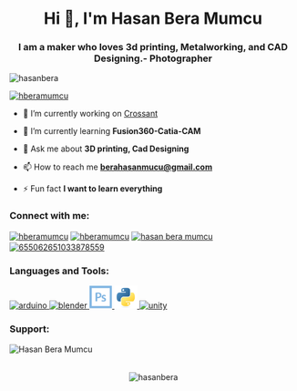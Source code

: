 <h1 align="center">Hi 👋, I'm Hasan Bera Mumcu</h1>
<h3 align="center">I am a maker who loves 3d printing, Metalworking, and CAD Designing.- Photographer</h3>

<p align="left"> <img src="https://komarev.com/ghpvc/?username=hasanbera&label=Profile%20views&color=0e75b6&style=flat" alt="hasanbera" /> </p>

<p align="left"> <a href="https://twitter.com/hberamumcu" target="blank"><img src="https://img.shields.io/twitter/follow/hberamumcu?logo=twitter&style=for-the-badge" alt="hberamumcu" /></a> </p>

- 🔭 I’m currently working on [Crossant](https://github.com/Pole-Engineering)

- 🌱 I’m currently learning **Fusion360-Catia-CAM**

- 💬 Ask me about **3D printing, Cad Designing**

- 📫 How to reach me **berahasanmucu@gmail.com**

- ⚡ Fun fact **I want to learn everything**

<h3 align="left">Connect with me:</h3>
<p align="left">
<a href="https://twitter.com/hberamumcu" target="blank"><img align="center" src="https://raw.githubusercontent.com/rahuldkjain/github-profile-readme-generator/master/src/images/icons/Social/twitter.svg" alt="hberamumcu" height="30" width="40" /></a>
<a href="https://instagram.com/hberamumcu" target="blank"><img align="center" src="https://raw.githubusercontent.com/rahuldkjain/github-profile-readme-generator/master/src/images/icons/Social/instagram.svg" alt="hberamumcu" height="30" width="40" /></a>
<a href="https://www.youtube.com/c/hasan bera mumcu" target="blank"><img align="center" src="https://raw.githubusercontent.com/rahuldkjain/github-profile-readme-generator/master/src/images/icons/Social/youtube.svg" alt="hasan bera mumcu" height="30" width="40" /></a>
<a href="https://discord.gg/655062651033878559" target="blank"><img align="center" src="https://raw.githubusercontent.com/rahuldkjain/github-profile-readme-generator/master/src/images/icons/Social/discord.svg" alt="655062651033878559" height="30" width="40" /></a>
</p>

<h3 align="left">Languages and Tools:</h3>
<p align="left"> <a href="https://www.arduino.cc/" target="_blank" rel="noreferrer"> <img src="https://cdn.worldvectorlogo.com/logos/arduino-1.svg" alt="arduino" width="40" height="40"/> </a> <a href="https://www.blender.org/" target="_blank" rel="noreferrer"> <img src="https://download.blender.org/branding/community/blender_community_badge_white.svg" alt="blender" width="40" height="40"/> </a> <a href="https://www.photoshop.com/en" target="_blank" rel="noreferrer"> <img src="https://raw.githubusercontent.com/devicons/devicon/master/icons/photoshop/photoshop-line.svg" alt="photoshop" width="40" height="40"/> </a> <a href="https://www.python.org" target="_blank" rel="noreferrer"> <img src="https://raw.githubusercontent.com/devicons/devicon/master/icons/python/python-original.svg" alt="python" width="40" height="40"/> </a> <a href="https://unity.com/" target="_blank" rel="noreferrer"> <img src="https://www.vectorlogo.zone/logos/unity3d/unity3d-icon.svg" alt="unity" width="40" height="40"/> </a> </p>

<h3 align="left">Support:</h3>
<p><a href="https://www.buymeacoffee.com/Hasan Bera Mumcu"> <img align="left" src="https://cdn.buymeacoffee.com/buttons/v2/default-yellow.png" height="50" width="210" alt="Hasan Bera Mumcu" /></a></p><br><br>

<p><img align="center" src="https://github-readme-stats.vercel.app/api/top-langs?username=hasanbera&show_icons=true&locale=en&layout=compact" alt="hasanbera" /></p>
